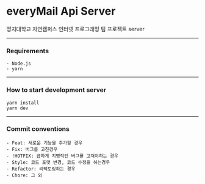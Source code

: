 # everyMail Api Server

명지대학교 자연캠퍼스 인터넷 프로그래밍 팀 프로젝트 server

---

### Requirements

```
- Node.js
- yarn
```

---

### How to start development server

```
yarn install
yarn dev
```

---

### Commit conventions

```
- Feat: 새로운 기능을 추가할 경우
- Fix: 버그를 고친경우
- !HOTFIX: 급하게 치명적인 버그를 고쳐야하는 경우
- Style: 코드 포맷 변경, 코드 수정을 하는경우
- Refactor: 리팩토링하는 경우
- Chore: 그 외
```

